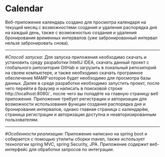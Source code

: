 # Calendar
Веб-приложение календарь создано для просмотра календаря на текущий месяц с возможностями создания и удаления распорядка дня на каждый день, также с возможностью создания и удаления бронирования временных интервалов (уже забронированный интервал нельзя забронировать снова).
__________________________________________________________________________________________________
#*Способ запуска:*
Для запуска приложения необходимо скачать и установить среду разработки IntelliJ IDEA, скачать данный проект с глобального рипозитория GitHab и загрузить в локальный репозиторий на своем компьютере, и также необходимо скачать програмное обеспечение MAMP которое будет необходимо для просмотра базы данных.
Далее в среде разработки необходимо запустить проект, после чего перейти в браузер и написать в поисковой строке http://localhost:8080/ , после чего вы попадёте на главную страницу веб приложения.
Приложение требует регистрации и авторизации для возможности использования функции создания распорядка дня и бронирования интервалов, однако главная страница с календарём, страница регистрации и авторизации доступна и неавторизированным пользователям.
__________________________________________________________________________________________________
#*Особенности реализации:*
Приложение написано на spring boot и собирается с помощью утилиты сборки maven, также использует технологии spring MVC, spring Security, JPA.
Приложение содержит веб-интерфейс для обработки запросов по интеграции.


